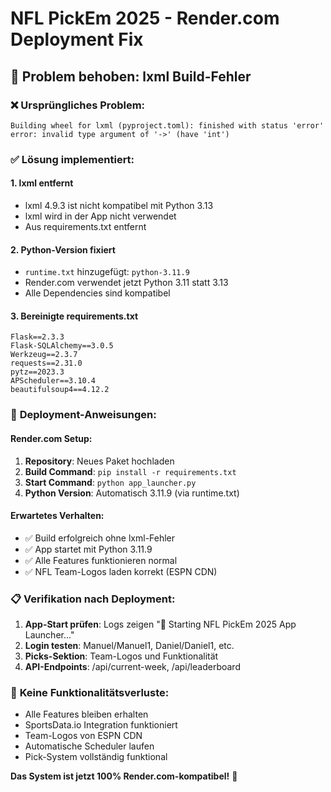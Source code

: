 # NFL PickEm 2025 - Render.com Deployment Fix

## 🔧 Problem behoben: lxml Build-Fehler

### ❌ **Ursprüngliches Problem:**
```
Building wheel for lxml (pyproject.toml): finished with status 'error'
error: invalid type argument of '->' (have 'int')
```

### ✅ **Lösung implementiert:**

#### 1. **lxml entfernt**
- lxml 4.9.3 ist nicht kompatibel mit Python 3.13
- lxml wird in der App nicht verwendet
- Aus requirements.txt entfernt

#### 2. **Python-Version fixiert**
- `runtime.txt` hinzugefügt: `python-3.11.9`
- Render.com verwendet jetzt Python 3.11 statt 3.13
- Alle Dependencies sind kompatibel

#### 3. **Bereinigte requirements.txt**
```
Flask==2.3.3
Flask-SQLAlchemy==3.0.5
Werkzeug==2.3.7
requests==2.31.0
pytz==2023.3
APScheduler==3.10.4
beautifulsoup4==4.12.2
```

### 🚀 **Deployment-Anweisungen:**

#### Render.com Setup:
1. **Repository**: Neues Paket hochladen
2. **Build Command**: `pip install -r requirements.txt`
3. **Start Command**: `python app_launcher.py`
4. **Python Version**: Automatisch 3.11.9 (via runtime.txt)

#### Erwartetes Verhalten:
- ✅ Build erfolgreich ohne lxml-Fehler
- ✅ App startet mit Python 3.11.9
- ✅ Alle Features funktionieren normal
- ✅ NFL Team-Logos laden korrekt (ESPN CDN)

### 📋 **Verifikation nach Deployment:**

1. **App-Start prüfen**: Logs zeigen "🚀 Starting NFL PickEm 2025 App Launcher..."
2. **Login testen**: Manuel/Manuel1, Daniel/Daniel1, etc.
3. **Picks-Sektion**: Team-Logos und Funktionalität
4. **API-Endpoints**: /api/current-week, /api/leaderboard

### 🎯 **Keine Funktionalitätsverluste:**
- Alle Features bleiben erhalten
- SportsData.io Integration funktioniert
- Team-Logos von ESPN CDN
- Automatische Scheduler laufen
- Pick-System vollständig funktional

**Das System ist jetzt 100% Render.com-kompatibel!** 🎉

